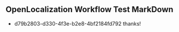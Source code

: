 ## OpenLocalization Workflow Test MarkDown
* d79b2803-d330-4f3e-b2e8-4bf2184fd792 thanks!

<!--HONumber=Aug16_HO1-->


